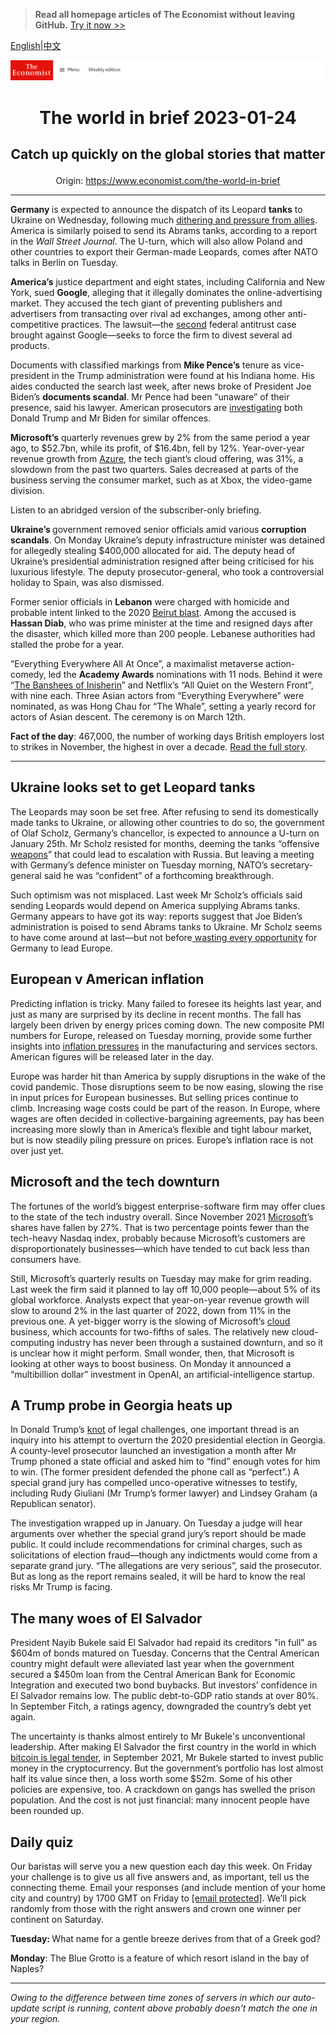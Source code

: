> **Read all homepage articles of The Economist without leaving GitHub.** [Try it now >>](https://arielherself.github.io/te)

[English](https://github.com/arielherself/espresso/blob/main/README.md)|[中文](https://github-com.translate.goog/arielherself/espresso/blob/main/README.md?_x_tr_sl=en&_x_tr_tl=zh-CN&_x_tr_hl=zh-CN&_x_tr_pto=wapp)



![The Economist](menubar.png)

# <p align="center">The world in brief 2023-01-24</p>

## <p align="center">Catch up quickly on the global stories that matter</p>

<p align="center">Origin: <a href="https://www.economist.com/the-world-in-brief">https://www.economist.com/the-world-in-brief</a><hr>

<strong>Germany </strong>is expected to announce the dispatch of its Leopard <strong>tanks</strong> to Ukraine on Wednesday, following much [dithering and pressure from allies](https://www.economist.com/europe/2023/01/22/what-western-armour-gives-ukraine-in-the-next-round-of-the-war). America is similarly poised to send its Abrams tanks, according to a report in the <em>Wall Street Journal</em>. The U-turn, which will also allow Poland and other countries to export their German-made Leopards, comes after NATO talks in Berlin on Tuesday.

<strong>America’s</strong> justice department and eight states, including California and New York, sued <strong>Google</strong>, alleging that it illegally dominates the online-advertising market. They accused the tech giant of preventing publishers and advertisers from transacting over rival ad exchanges, among other anti-competitive practices. The lawsuit—the [second](https://www.economist.com/business/2020/10/21/american-trustbusters-take-on-google) federal antitrust case brought against Google—seeks to force the firm to divest several ad products.

Documents with classified markings from <strong>Mike Pence’s</strong> tenure as vice-president in the Trump administration were found at his Indiana home. His aides conducted the search last week, after news broke of President Joe Biden’s <strong>documents scandal</strong>. Mr Pence had been “unaware” of their presence, said his lawyer. American prosecutors are [investigating](https://www.economist.com/united-states/2023/01/13/the-presidential-mislaying-of-classified-documents-is-infectious) both Donald Trump and Mr Biden for similar offences.

<strong>Microsoft’s</strong> quarterly revenues grew by 2% from the same period a year ago, to $52.7bn, while its profit, of $16.4bn, fell by 12%. Year-over-year revenue growth from [Azure](https://www.economist.com/business/2022/08/29/the-cloud-computing-giants-are-vying-to-protect-fat-profits), the tech giant’s cloud offering, was 31%, a slowdown from the past two quarters. Sales decreased at parts of the business serving the consumer market, such as at Xbox, the video-game division.

Listen to an abridged version of the subscriber-only briefing.

<strong>Ukraine’s </strong>government removed senior officials amid various <strong>corruption scandals</strong>. On Monday Ukraine’s deputy infrastructure minister was detained for allegedly stealing $400,000 allocated for aid. The deputy head of Ukraine’s presidential administration resigned after being criticised for his luxurious lifestyle. The deputy prosecutor-general, who took a controversial holiday to Spain, was also dismissed. 

Former senior officials in <strong>Lebanon</strong> were charged with homicide and probable intent linked to the 2020 [Beirut blast](https://www.economist.com/middle-east-and-africa/2022/08/04/beirut-marks-an-awful-anniversary-with-more-disaster). Among the accused is <strong>Hassan Diab</strong>, who was prime minister at the time and resigned days after the disaster, which killed more than 200 people. Lebanese authorities had stalled the probe for a year.

“Everything Everywhere All At Once”, a maximalist metaverse action-comedy, led the <strong>Academy Awards</strong> nominations with 11 nods. Behind it were “[The Banshees of Inisherin](https://www.economist.com/culture/2022/11/23/the-best-films-of-2022)” and Netflix’s “All Quiet on the Western Front”, with nine each. Three Asian actors from “Everything Everywhere” were nominated, as was Hong Chau for “The Whale”, setting a yearly record for actors of Asian descent. The ceremony is on March 12th.

<strong>Fact of the day</strong>: 467,000, the number of working days British employers lost to strikes in November, the highest in over a decade. [Read the full story](https://www.economist.com/britain/2023/01/19/britains-trade-unions-lose-faith-in-the-pay-review-bodies).

----------

## Ukraine looks set to get Leopard tanks

The Leopards may soon be set free. After refusing to send its domestically made tanks to Ukraine, or allowing other countries to do so, the government of Olaf Scholz, Germany’s chancellor, is expected to announce a U-turn on January 25th. Mr Scholz resisted for months, deeming the tanks “offensive[ weapons](https://www.economist.com/europe/2023/01/21/apart-from-leopard-tanks-ukraine-is-getting-lots-of-weapons)” that could lead to escalation with Russia. But leaving a meeting with Germany’s defence minister on Tuesday morning, NATO’s secretary-general said he was “confident” of a forthcoming breakthrough.

Such optimism was not misplaced. Last week Mr Scholz’s officials said sending Leopards would depend on America supplying Abrams tanks. Germany appears to have got its way: reports suggest that Joe Biden’s administration is poised to send Abrams tanks to Ukraine. Mr Scholz seems to have come around at last—but not before[ wasting every opportunity](https://www.economist.com/europe/2022/04/23/why-olaf-scholz-hesitates-to-send-ukraine-heavy-weapons) for Germany to lead Europe.

## European v American inflation

Predicting inflation is tricky. Many failed to foresee its heights last year, and just as many are surprised by its decline in recent months. The fall has largely been driven by energy prices coming down. The new composite PMI numbers for Europe, released on Tuesday morning, provide some further insights into [inflation pressures](https://www.economist.com/finance-and-economics/2023/01/19/could-europe-end-up-with-a-worse-inflation-problem-than-america) in the manufacturing and services sectors. American figures will be released later in the day.

Europe was harder hit than America by supply disruptions in the wake of the covid pandemic. Those disruptions seem to be now easing, slowing the rise in input prices for European businesses. But selling prices continue to climb. Increasing wage costs could be part of the reason. In Europe, where wages are often decided in collective-bargaining agreements, pay has been increasing more slowly than in America’s flexible and tight labour market, but is now steadily piling pressure on prices. Europe’s inflation race is not over just yet.

## Microsoft and the tech downturn

The fortunes of the world’s biggest enterprise-software firm may offer clues to the state of the tech industry overall. Since November 2021 [Microsoft](https://www.economist.com/leaders/2022/12/01/trustbusters-should-let-microsoft-buy-activision-blizzard)’s shares have fallen by 27%. That is two percentage points fewer than the tech-heavy Nasdaq index, probably because Microsoft’s customers are disproportionately businesses⁠—which have tended to cut back less than consumers have. 

Still, Microsoft’s quarterly results on Tuesday may make for grim reading. Last week the firm said it planned to lay off 10,000 people—about 5% of its global workforce. Analysts expect that year-on-year revenue growth will slow to around 2% in the last quarter of 2022, down from 11% in the previous one. A yet-bigger worry is the slowing of Microsoft’s [cloud](https://www.economist.com/business/2022/08/29/the-cloud-computing-giants-are-vying-to-protect-fat-profits) business, which accounts for two-fifths of sales. The relatively new cloud-computing industry has never been through a sustained downturn, and so it is unclear how it might perform. Small wonder, then, that Microsoft is looking at other ways to boost business. On Monday it announced a “multibillion dollar” investment in OpenAI, an artificial-intelligence startup. 

## A Trump probe in Georgia heats up

In Donald Trump’s [knot](https://www.economist.com/the-economist-explains/2022/10/05/how-much-legal-jeopardy-is-donald-trump-in) of legal challenges, one important thread is an inquiry into his attempt to overturn the 2020 presidential election in Georgia. A county-level prosecutor launched an investigation a month after Mr Trump phoned a state official and asked him to “find” enough votes for him to win. (The former president defended the phone call as “perfect”.) A special grand jury has compelled unco-operative witnesses to testify, including Rudy Giuliani (Mr Trump’s former lawyer) and Lindsey Graham (a Republican senator).

The investigation wrapped up in January. On Tuesday a judge will hear arguments over whether the special grand jury’s report should be made public. It could include recommendations for criminal charges, such as solicitations of election fraud—though any indictments would come from a separate grand jury. “The allegations are very serious”, said the prosecutor. But as long as the report remains sealed, it will be hard to know the real risks Mr Trump is facing.

## The many woes of El Salvador

President Nayib Bukele said El Salvador had repaid its creditors &quot;in full&quot; as $604m of bonds matured on Tuesday. Concerns that the Central American country might default were alleviated last year when the government secured a $450m loan from the Central American Bank for Economic Integration and executed two bond buybacks. But investors’ confidence in El Salvador remains low. The public debt-to-GDP ratio stands at over 80%. In September Fitch, a ratings agency, downgraded the country’s debt yet again.

The uncertainty is thanks almost entirely to Mr Bukele&#x27;s unconventional leadership. After making El Salvador the first country in the world in which [bitcoin is legal tender](https://www.economist.com/the-americas/2022/11/17/el-salvadors-bitcoin-experiment-is-not-paying-off), in September 2021, Mr Bukele started to invest public money in the cryptocurrency. But the government’s portfolio has lost almost half its value since then, a loss worth some $52m. Some of his other policies are expensive, too. A crackdown on gangs has swelled the prison population. And the cost is not just financial: many innocent people have been rounded up.

## Daily quiz

Our baristas will serve you a new question each day this week. On Friday your challenge is to give us all five answers and, as important, tell us the connecting theme. Email your responses (and include mention of your home city and country) by 1700 GMT on Friday to [<span class="__cf_email__" data-cfemail="aafbdfc3d0efd9dad8cfd9d9c5eacfc9c5c4c5c7c3d9de84c9c5c7">[email&#160;protected]</span>](https://mail.google.com/mail/?view=cm&amp;fs=1&amp;tf=1&amp;to=QuizEspresso@economist.com). We’ll pick randomly from those with the right answers and crown one winner per continent on Saturday.

<strong>Tuesday: </strong>What name for a gentle breeze derives from that of a Greek god?

<strong>Monday</strong>: The Blue Grotto is a feature of which resort island in the bay of Naples?

----------

*Owing to the difference between time zones of servers in which our auto-update script is running, content above probably doesn't match the one in your region.*
